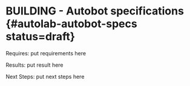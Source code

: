 # BUILDING - Autobot specifications {#autolab-autobot-specs status=draft}

<div class='requirements' markdown="1">

Requires: put requirements here

Results: put result here

Next Steps: put next steps here
</div>
